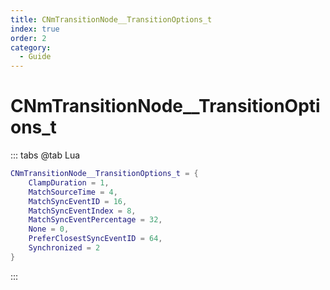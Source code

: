 ```yaml
---
title: CNmTransitionNode__TransitionOptions_t
index: true
order: 2
category:
  - Guide
---
```


# CNmTransitionNode__TransitionOptions_t
::: tabs
@tab Lua
```lua
CNmTransitionNode__TransitionOptions_t = {
    ClampDuration = 1,
    MatchSourceTime = 4,
    MatchSyncEventID = 16,
    MatchSyncEventIndex = 8,
    MatchSyncEventPercentage = 32,
    None = 0,
    PreferClosestSyncEventID = 64,
    Synchronized = 2
}
```
:::